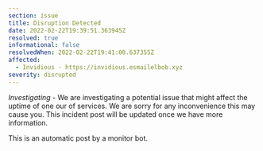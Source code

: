 ```yaml
---
section: issue
title: Disruption Detected
date: 2022-02-22T19:39:51.363945Z
resolved: true
informational: false
resolvedWhen: 2022-02-22T19:41:00.637355Z
affected:
  - Invidious - https://invidious.esmailelbob.xyz
severity: disrupted
---
```

*Investigating* - We are investigating a potential issue that might affect the uptime of one our of services. We are sorry for any inconvenience this may cause you. This incident post will be updated once we have more information.

This is an automatic post by a monitor bot.
        